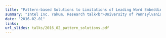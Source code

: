 ```yaml
---
title: "Pattern-based Solutions to Limitations of Leading Word Embeddings"
summary: "Intel Inc. Yakum, Research talk<br>University of Pennsylvania, CLunch computational linguistics seminar<br>Johns Hopkins University, NLP seminar<br>University of Washington, NLP seminar"
date: "2016-02-01"
links:
url_slides: talks/2016_02_pattern_solutions.pdf
---
```

